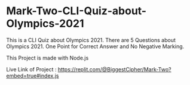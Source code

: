 # Mark-Two-CLI-Quiz-about-Olympics-2021
This is a CLI Quiz about Olympics 2021. There are 5 Questions about Olympics 2021. One Point for Correct Answer and No Negative Marking.

This Project is made with Node.js

Live Link of Project : https://replit.com/@BiggestCipher/Mark-Two?embed=true#index.js
